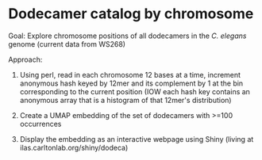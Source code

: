# Dodecamer catalog by chromosome

Goal: Explore chromosome positions of all dodecamers in the _C. elegans_ genome (current data from WS268)

Approach: 

1. Using perl, read in each chromosome 12 bases at a time, increment anonymous hash keyed by 12mer and its complement by 1 at the bin corresponding to the current position (IOW each hash key contains an anonymous array that is a histogram of that 12mer's distribution)

2. Create a UMAP embedding of the set of dodecamers with >=100 occurrences

3. Display the embedding as an interactive webpage using Shiny (living at ilas.carltonlab.org/shiny/dodeca)


